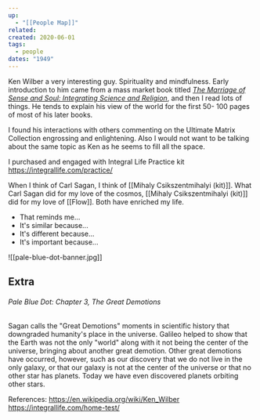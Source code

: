 ```yaml
---
up:
  - "[[People Map]]"
related: 
created: 2020-06-01
tags:
  - people
dates: "1949"
---
```


Ken Wilber a very interesting guy. Spirituality and mindfulness. Early introduction to him came from a mass market book titled _[The Marriage of Sense and Soul: Integrating Science and Religion](https://en.wikipedia.org/wiki/The_Marriage_of_Sense_and_Soul:_Integrating_Science_and_Religion "The Marriage of Sense and Soul: Integrating Science and Religion")_, and then I read lots of things. He tends to explain his view of the world for the first 50- 100 pages of most of his later books.

I found his interactions with others commenting on the Ultimate Matrix Collection engrossing and enlightening. Also I would not want to be talking about the same topic as Ken as he seems to fill all the space.

I purchased and engaged with Integral Life Practice kit https://integrallife.com/practice/

When I think of Carl Sagan, I think of [[Mihaly Csikszentmihalyi (kit)]]. What Carl Sagan did for my love of the cosmos, [[Mihaly Csikszentmihalyi (kit)]] did for my love of [[Flow]]. Both have enriched my life.

- That reminds me...
- It's similar because...
- It's different because...
- It's important because...

![[pale-blue-dot-banner.jpg]]

## Extra
###### Pale Blue Dot: Chapter 3, *The Great Demotions*
Sagan calls the "Great Demotions" moments in scientific history that downgraded humanity's place in the universe. Galileo helped to show that the Earth was not the only "world" along with it not being the center of the universe, bringing about another great demotion. Other great demotions have occurred, however, such as our discovery that we do not live in the only galaxy, or that our galaxy is not at the center of the universe or that no other star has planets. Today we have even discovered planets orbiting other stars.

References:
https://en.wikipedia.org/wiki/Ken_Wilber
https://integrallife.com/home-test/
